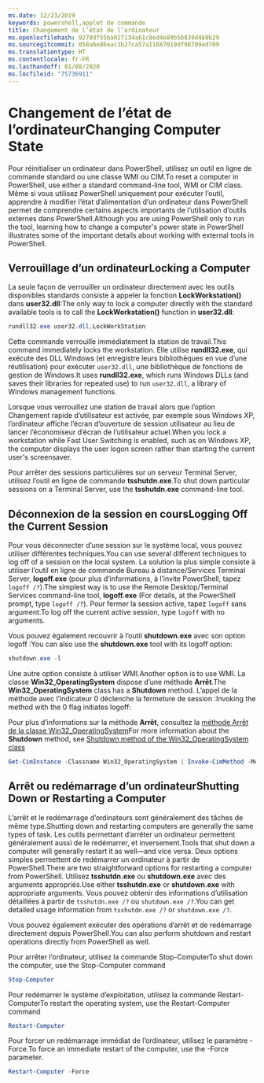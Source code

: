 ```yaml
---
ms.date: 12/23/2019
keywords: powershell,applet de commande
title: Changement de l’état de l’ordinateur
ms.openlocfilehash: 9278df55ba027134a61c8ed4e89b5b839d460b29
ms.sourcegitcommit: 058a6e86eac1b27ca57a11687019df98709ed709
ms.translationtype: HT
ms.contentlocale: fr-FR
ms.lasthandoff: 01/08/2020
ms.locfileid: "75736911"
---
```

# <a name="changing-computer-state"></a><span data-ttu-id="896a8-103">Changement de l’état de l’ordinateur</span><span class="sxs-lookup"><span data-stu-id="896a8-103">Changing Computer State</span></span>

<span data-ttu-id="896a8-104">Pour réinitialiser un ordinateur dans PowerShell, utilisez un outil en ligne de commande standard ou une classe WMI ou CIM.</span><span class="sxs-lookup"><span data-stu-id="896a8-104">To reset a computer in PowerShell, use either a standard command-line tool, WMI or CIM class.</span></span>
<span data-ttu-id="896a8-105">Même si vous utilisez PowerShell uniquement pour exécuter l’outil, apprendre à modifier l’état d’alimentation d’un ordinateur dans PowerShell permet de comprendre certains aspects importants de l’utilisation d’outils externes dans PowerShell.</span><span class="sxs-lookup"><span data-stu-id="896a8-105">Although you are using PowerShell only to run the tool, learning how to change a computer's power state in PowerShell illustrates some of the important details about working with external tools in PowerShell.</span></span>

## <a name="locking-a-computer"></a><span data-ttu-id="896a8-106">Verrouillage d’un ordinateur</span><span class="sxs-lookup"><span data-stu-id="896a8-106">Locking a Computer</span></span>

<span data-ttu-id="896a8-107">La seule façon de verrouiller un ordinateur directement avec les outils disponibles standards consiste à appeler la fonction **LockWorkstation()** dans **user32.dll**:</span><span class="sxs-lookup"><span data-stu-id="896a8-107">The only way to lock a computer directly with the standard available tools is to call the **LockWorkstation()** function in **user32.dll**:</span></span>

```powershell
rundll32.exe user32.dll,LockWorkStation
```

<span data-ttu-id="896a8-108">Cette commande verrouille immédiatement la station de travail.</span><span class="sxs-lookup"><span data-stu-id="896a8-108">This command immediately locks the workstation.</span></span> <span data-ttu-id="896a8-109">Elle utilise **rundll32.exe**, qui exécute des DLL Windows (et enregistre leurs bibliothèques en vue d’une réutilisation) pour exécuter `user32.dll`, une bibliothèque de fonctions de gestion de Windows.</span><span class="sxs-lookup"><span data-stu-id="896a8-109">It uses **rundll32.exe**, which runs Windows DLLs (and saves their libraries for repeated use) to run `user32.dll`, a library of Windows management functions.</span></span>

<span data-ttu-id="896a8-110">Lorsque vous verrouillez une station de travail alors que l’option Changement rapide d’utilisateur est activée, par exemple sous Windows XP, l’ordinateur affiche l’écran d’ouverture de session utilisateur au lieu de lancer l’économiseur d’écran de l’utilisateur actuel.</span><span class="sxs-lookup"><span data-stu-id="896a8-110">When you lock a workstation while Fast User Switching is enabled, such as on Windows XP, the computer displays the user logon screen rather than starting the current user's screensaver.</span></span>

<span data-ttu-id="896a8-111">Pour arrêter des sessions particulières sur un serveur Terminal Server, utilisez l’outil en ligne de commande **tsshutdn.exe**.</span><span class="sxs-lookup"><span data-stu-id="896a8-111">To shut down particular sessions on a Terminal Server, use the **tsshutdn.exe** command-line tool.</span></span>

## <a name="logging-off-the-current-session"></a><span data-ttu-id="896a8-112">Déconnexion de la session en cours</span><span class="sxs-lookup"><span data-stu-id="896a8-112">Logging Off the Current Session</span></span>

<span data-ttu-id="896a8-113">Pour vous déconnecter d’une session sur le système local, vous pouvez utiliser différentes techniques.</span><span class="sxs-lookup"><span data-stu-id="896a8-113">You can use several different techniques to log off of a session on the local system.</span></span> <span data-ttu-id="896a8-114">La solution la plus simple consiste à utiliser l’outil en ligne de commande Bureau à distance/Services Terminal Server, **logoff.exe** (pour plus d’informations, à l’invite PowerShell, tapez `logoff /?`).</span><span class="sxs-lookup"><span data-stu-id="896a8-114">The simplest way is to use the Remote Desktop/Terminal Services command-line tool, **logoff.exe** (For details, at the PowerShell prompt, type `logoff /?`).</span></span> <span data-ttu-id="896a8-115">Pour fermer la session active, tapez `logoff` sans argument.</span><span class="sxs-lookup"><span data-stu-id="896a8-115">To log off the current active session, type `logoff` with no arguments.</span></span>

<span data-ttu-id="896a8-116">Vous pouvez également recouvrir à l’outil **shutdown.exe** avec son option logoff :</span><span class="sxs-lookup"><span data-stu-id="896a8-116">You can also use the **shutdown.exe** tool with its logoff option:</span></span>

```powershell
shutdown.exe -l
```

<span data-ttu-id="896a8-117">Une autre option consiste à utiliser WMI.</span><span class="sxs-lookup"><span data-stu-id="896a8-117">Another option is to use WMI.</span></span> <span data-ttu-id="896a8-118">La classe **Win32_OperatingSystem** dispose d’une méthode **Arrêt**.</span><span class="sxs-lookup"><span data-stu-id="896a8-118">The **Win32_OperatingSystem** class has a **Shutdown** method.</span></span>
<span data-ttu-id="896a8-119">L’appel de la méthode avec l’indicateur 0 déclenche la fermeture de session :</span><span class="sxs-lookup"><span data-stu-id="896a8-119">Invoking the method with the 0 flag initiates logoff:</span></span>

<span data-ttu-id="896a8-120">Pour plus d’informations sur la méthode **Arrêt**, consultez la [méthode Arrêt de la classe Win32_OperatingSystem](/windows/win32/cimwin32prov/shutdown-method-in-class-win32-operatingsystem)</span><span class="sxs-lookup"><span data-stu-id="896a8-120">For more information about the **Shutdown** method, see [Shutdown method of the Win32_OperatingSystem class](/windows/win32/cimwin32prov/shutdown-method-in-class-win32-operatingsystem)</span></span>

```powershell
Get-CimInstance -Classname Win32_OperatingSystem | Invoke-CimMethod -MethodName Shutdown
```

## <a name="shutting-down-or-restarting-a-computer"></a><span data-ttu-id="896a8-121">Arrêt ou redémarrage d’un ordinateur</span><span class="sxs-lookup"><span data-stu-id="896a8-121">Shutting Down or Restarting a Computer</span></span>

<span data-ttu-id="896a8-122">L’arrêt et le redémarrage d’ordinateurs sont généralement des tâches de même type.</span><span class="sxs-lookup"><span data-stu-id="896a8-122">Shutting down and restarting computers are generally the same types of task.</span></span> <span data-ttu-id="896a8-123">Les outils permettant d’arrêter un ordinateur permettent généralement aussi de le redémarrer, et inversement.</span><span class="sxs-lookup"><span data-stu-id="896a8-123">Tools that shut down a computer will generally restart it as well—and vice versa.</span></span> <span data-ttu-id="896a8-124">Deux options simples permettent de redémarrer un ordinateur à partir de PowerShell.</span><span class="sxs-lookup"><span data-stu-id="896a8-124">There are two straightforward options for restarting a computer from PowerShell.</span></span> <span data-ttu-id="896a8-125">Utilisez **tsshutdn.exe** ou **shutdown.exe** avec des arguments appropriés.</span><span class="sxs-lookup"><span data-stu-id="896a8-125">Use either **tsshutdn.exe** or **shutdown.exe** with appropriate arguments.</span></span> <span data-ttu-id="896a8-126">Vous pouvez obtenir des informations d’utilisation détaillées à partir de `tsshutdn.exe /?` ou `shutdown.exe /?`.</span><span class="sxs-lookup"><span data-stu-id="896a8-126">You can get detailed usage information from `tsshutdn.exe /?` or `shutdown.exe /?`.</span></span>

<span data-ttu-id="896a8-127">Vous pouvez également exécuter des opérations d’arrêt et de redémarrage directement depuis PowerShell.</span><span class="sxs-lookup"><span data-stu-id="896a8-127">You can also perform shutdown and restart operations directly from PowerShell as well.</span></span>

<span data-ttu-id="896a8-128">Pour arrêter l’ordinateur, utilisez la commande Stop-Computer</span><span class="sxs-lookup"><span data-stu-id="896a8-128">To shut down the computer, use the Stop-Computer command</span></span>

```powershell
Stop-Computer
```

<span data-ttu-id="896a8-129">Pour redémarrer le système d’exploitation, utilisez la commande Restart-Computer</span><span class="sxs-lookup"><span data-stu-id="896a8-129">To restart the operating system, use the Restart-Computer command</span></span>

```powershell
Restart-Computer
```

<span data-ttu-id="896a8-130">Pour forcer un redémarrage immédiat de l’ordinateur, utilisez le paramètre -Force.</span><span class="sxs-lookup"><span data-stu-id="896a8-130">To force an immediate restart of the computer, use the -Force parameter.</span></span>

```powershell
Restart-Computer -Force
```
